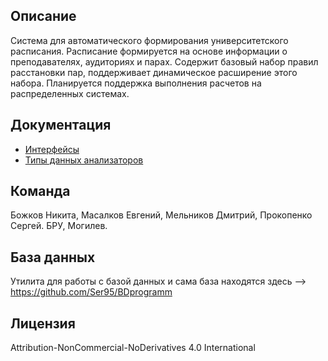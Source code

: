 ## Описание

Система для автоматического формирования университетского расписания.
Расписание формируется на основе информации о преподавателях, аудиториях и парах.
Содержит базовый набор правил расстановки пар, поддерживает динамическое расширение этого набора.
Планируется поддержка выполнения расчетов на распределенных системах.

## Документация
* [Интерфейсы](docs/interfaces.md)
* [Типы данных анализаторов](docs/factorDataTypes.md)

## Команда

Божков Никита, Масалков Евгений, Мельников Дмитрий, Прокопенко Сергей.
БРУ, Могилев.

## База данных

Утилита для работы с базой данных и сама база находятся здесь --> https://github.com/Ser95/BDprogramm

## Лицензия

Attribution-NonCommercial-NoDerivatives 4.0 International